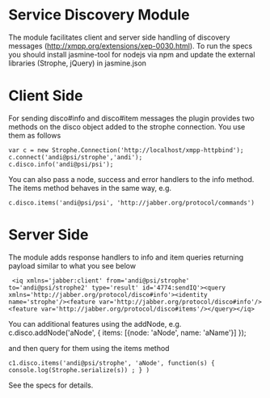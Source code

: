 Service Discovery Module
======================== 
The module facilitates client and server side handling of discovery messages (http://xmpp.org/extensions/xep-0030.html). To run the specs you should install jasmine-tool for nodejs via npm and update the external libraries (Strophe, jQuery) in jasmine.json

Client Side
========================
 For sending disco#info and disco#item messages the plugin provides two methods on the disco object added to the strophe connection. You use them as follows

    var c = new Strophe.Connection('http://localhost/xmpp-httpbind');
    c.connect('andi@psi/strophe','andi');
    c.disco.info('andi@psi/psi');

You can also pass a node, success and error handlers to the info method. The items method behaves in the same way, e.g. 

    c.disco.items('andi@psi/psi', 'http://jabber.org/protocol/commands')

Server Side
========================
 The module adds response handlers to info and item queries returning payload similar to what you see below

     <iq xmlns='jabber:client' from='andi@psi/strophe' to='andi@psi/strophe2' type='result' id='4774:sendIQ'><query xmlns='http://jabber.org/protocol/disco#info'><identity name='strophe'/><feature var='http://jabber.org/protocol/disco#info'/><feature var='http://jabber.org/protocol/disco#items'/></query></iq>

You can additional features using the addNode, e.g. 
    c.disco.addNode('aNode', { items: [{node: 'aNode', name: 'aName'}]  });

and then query for them using the items method

    c1.disco.items('andi@psi/strophe', 'aNode', function(s) { console.log(Strophe.serialize(s)) ; } )

See the specs for details.
    
    
